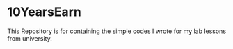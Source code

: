 # 10YearsEarn

This Repository is for containing the simple codes I wrote for my lab lessons from university.
